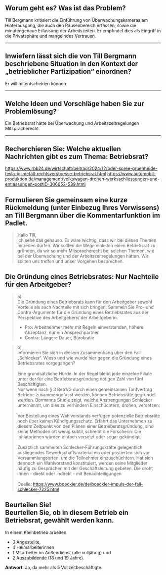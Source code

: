 ## Worum geht es? Was ist das Problem?
Till Bergmann kritisiert die Einführung von Überwachungskameras am Hinterausgang, die auch den Pausenbereich erfassen, sowie die minutengenaue Erfassung der Arbeitszeiten. Er empfindet dies als Eingriff in die Privatsphäre und mangelndes Vertrauen.

---
## Inwiefern lässt sich die von Till Bergmann beschriebene Situation in den Kontext der „betrieblicher Partizipation“ einordnen?
Er will mitentscheiden können

---
## Welche Ideen und Vorschläge haben Sie zur Problemlösung?
Ein Betriebsrat hätte bei Überwachung und Arbeitszeitregelungen Mitspracherecht.

---
## Recherchieren Sie: Welche aktuellen Nachrichten gibt es zum Thema: Betriebsrat?
https://www.rbb24.de/wirtschaft/beitrag/2024/12/oder-spree-gruenheide-tesla-ig-metall-rechtsverstoesse-betriebsrat.html
https://www.automobil-produktion.de/management/volkswagen-drohen-werksschliessungen-und-entlassungen-postID-306652-539.html

## Formulieren Sie gemeinsam eine kurze Rückmeldung (unter Einbezug Ihres Vorwissens) an Till Bergmann über die Kommentarfunktion im Padlet.
> Hallo Till,<br>ich sehe das genauso. Es wäre wichtig, dass wir bei diesen Themen mitreden dürfen. Wir sollten die Wege einleiten einen Betriebsrat zu gründen, da wir so mehr Mitspracherecht bei solchen Themen, wie bei der Überwachung und der Arbeitszeitregelungen hätten. Wir sollten uns treffen und unser Vorgehen besprechen.

## Die Gründung eines Betriebsrates: Nur Nachteile für den Arbeitgeber?
> a)<br>
> Die Gründung eines Betriebsrats kann für den Arbeitgeber sowohl Vorteile als auch Nachteile mit sich bringen. Sammeln Sie Pro- und Contra-Argumente für die Gründung eines Betriebsrates aus der Perspektive des Arbeitgebers/ der Arbeitgeberin.
>  - Pro: Arbeitnehmer mehr mit Regeln einverstanden, höhere Akzeptanz, nur ein Ansprechpartner
>  - Contra: Längere Dauer, Bürokratie

>  b)<br>Informieren Sie sich in diesem Zusammenhang über den Fall „Schlecker“. Wieso und wie wurde hier gegen die Gründung eines Betriebsrates vorgegangen? 
> <br><br>Eine grundsätzliche Hürde: In der Regel bleibt jede einzelne Filiale unter der für eine Betriebsratsgründung nötigen Zahl von fünf Beschäftigten. 
> <br>Nur wenn nach § 3 BetrVG durch einen gemeinsamen Tarifvertrag Betriebe zusammengefasst werden, können Betriebsräte gegründet werden. Bormanns Studie zeigt, welche Anstrengungen Schlecker unternimmt, um dies zu verhindern Einschüchtern, drohen, versetzen: 
><br><br>Vor Bestellung eines Wahlvorstands verfügen potenzielle Betriebsräte noch über keinen Kündigungsschutz. Erfährt das Unternehmen zu diesem Zeitpunkt von den Plänen einer Betriebsratsgründung, sind seine Methoden oft wenig subtil, schreibt die Forscherin: Die Initiatorinnen würden einfach versetzt oder sogar gekündigt. 
> <br><br>Zusätzlich sammelten Schlecker-Führungskräfte gelegentlich ausliegendes Gewerkschaftsmaterial ein oder postierten sich vor Versammlungsorten, um die Teilnehmer einzuschüchtern. Hat sich dennoch ein Wahlvorstand konstituiert, werden seine Mitglieder häufig zu Gesprächen mit der Geschäftsleitung gebeten. Die droht ihnen - direkt oder indirekt - mit Benachteiligungen
> <br><br>
Quelle: https://www.boeckler.de/de/boeckler-impuls-der-fall-schlecker-7225.html

## Beurteilen Sie! <br>Beurteilen Sie, ob in diesem Betrieb ein Betriebsrat, gewählt werden kann.
In einem Kleinbetrieb arbeiten
- 3 Angestellte,
- 4 Heimarbeiterinnen
- 1 Mitarbeiter im Außendienst (alle volljährig) und
- 2 Auszubildende (18 und 19 Jahre).

**Antwort**: Ja, da mehr als 5 Vollzeitbeschäftigte.
